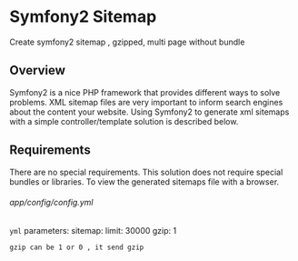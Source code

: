 # Symfony2 Sitemap

Create symfony2 sitemap , gzipped, multi page  without bundle

## Overview

Symfony2 is a nice PHP framework that provides different ways to solve problems. XML sitemap files are very important to inform search engines about the content your website. Using Symfony2 to generate xml sitemaps with a simple controller/template solution is described below.

## Requirements

There are no special requirements. This solution does not require special bundles or libraries. To view the generated sitemaps file with a browser.

###### app/config/config.yml

```yml```
parameters:
    sitemap:
        limit: 30000
        gzip: 1
``` 
gzip can be 1 or 0 , it send gzip 
